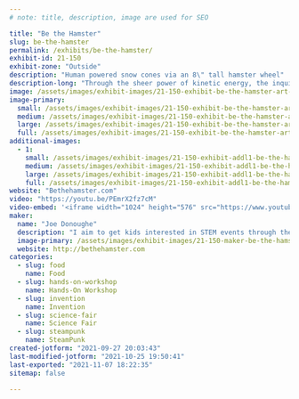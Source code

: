 ```yaml
---
# note: title, description, image are used for SEO

title: "Be the Hamster"
slug: be-the-hamster
permalink: /exhibits/be-the-hamster/
exhibit-id: 21-150
exhibit-zone: "Outside"
description: "Human powered snow cones via an 8\" tall hamster wheel"
description-long: "Through the sheer power of kinetic energy, the inquisitive  user grinds ice while running in a 8&#039;tall hamster wheel, uses a hand cranked conveyor system to position their cup along the multiple task locations, and then applies their preferred topping via showerheads to complete the task. Fun for all ages."
image: /assets/images/exhibit-images/21-150-exhibit-be-the-hamster-art-work-large.jpg
image-primary: 
  small: /assets/images/exhibit-images/21-150-exhibit-be-the-hamster-art-work-small.jpg
  medium: /assets/images/exhibit-images/21-150-exhibit-be-the-hamster-art-work-medium.jpg
  large: /assets/images/exhibit-images/21-150-exhibit-be-the-hamster-art-work-large.jpg
  full: /assets/images/exhibit-images/21-150-exhibit-be-the-hamster-art-work-full.jpg
additional-images: 
  - 1:
    small: /assets/images/exhibit-images/21-150-exhibit-addl1-be-the-hamster-red-framed-hamster-wheel-small.jpg
    medium: /assets/images/exhibit-images/21-150-exhibit-addl1-be-the-hamster-red-framed-hamster-wheel-medium.jpg
    large: /assets/images/exhibit-images/21-150-exhibit-addl1-be-the-hamster-red-framed-hamster-wheel-large.jpg
    full: /assets/images/exhibit-images/21-150-exhibit-addl1-be-the-hamster-red-framed-hamster-wheel-full.jpg
website: "Bethehamster.com"
video: "https://youtu.be/PEmrX2fz7cM"
video-embed: '<iframe width="1024" height="576" src="https://www.youtube.com/embed/PEmrX2fz7cM?feature=oembed" frameborder="0" allow="accelerometer; autoplay; clipboard-write; encrypted-media; gyroscope; picture-in-picture" allowfullscreen></iframe>'
maker: 
  name: "Joe Donoughe"
  description: "I aim to get kids interested in STEM events through the use of creative hands-on Rube Goldberg like equipment. One of my favorites is the Human Powered Hamster Wheel that makes snow cones"
  image-primary: /assets/images/exhibit-images/21-150-maker-be-the-hamster-hamster-logo-with-contact-info-medium.jpg
  website: http://bethehamster.com
categories: 
  - slug: food
    name: Food
  - slug: hands-on-workshop
    name: Hands-On Workshop
  - slug: invention
    name: Invention
  - slug: science-fair
    name: Science Fair
  - slug: steampunk
    name: SteamPunk
created-jotform: "2021-09-27 20:03:43"
last-modified-jotform: "2021-10-25 19:50:41"
last-exported: "2021-11-07 18:22:35"
sitemap: false

---
```

